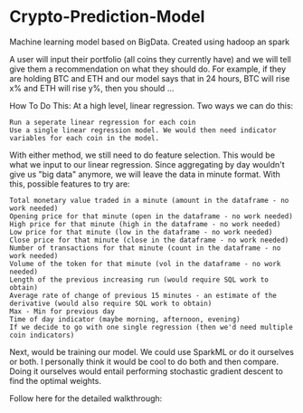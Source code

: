 # Crypto-Prediction-Model
Machine learning model based on BigData. Created using hadoop an spark


 A user will input their portfolio (all coins they currently have) and we will tell give them a recommendation on what they should do. For example, if they are holding BTC and ETH and our model says that in 24 hours, BTC will rise x% and ETH will rise y%, then you should ...

How To Do This: At a high level, linear regression. Two ways we can do this:

    Run a seperate linear regression for each coin
    Use a single linear regression model. We would then need indicator variables for each coin in the model.

With either method, we still need to do feature selection. This would be what we input to our linear regression. Since aggregating by day wouldn't give us "big data" anymore, we will leave the data in minute format. With this, possible features to try are:

    Total monetary value traded in a minute (amount in the dataframe - no work needed)
    Opening price for that minute (open in the dataframe - no work needed)
    High price for that minute (high in the dataframe - no work needed)
    Low price for that minute (low in the dataframe - no work needed)
    Close price for that minute (close in the dataframe - no work needed)
    Number of transactions for that minute (count in the dataframe - no work needed)
    Volume of the token for that minute (vol in the dataframe - no work needed)
    Length of the previous increasing run (would require SQL work to obtain)
    Average rate of change of previous 15 minutes - an estimate of the derivative (would also require SQL work to obtain)
    Max - Min for previous day
    Time of day indicator (maybe morning, afternoon, evening)
    If we decide to go with one single regression (then we'd need multiple coin indicators)

Next, would be training our model. We could use SparkML or do it ourselves or both. I personally think it would be cool to do both and then compare. Doing it ourselves would entail performing stochastic gradient descent to find the optimal weights.


Follow here for the detailed walkthrough: <a href="https://github.com/smridh99/Crypto-Prediction-Model/blob/main/Walkthrough%20prediction%20model.ipynb"></a>

